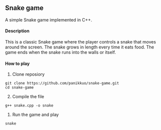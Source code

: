 ## Snake game

A simple Snake game implemented in C++.

#### Description

This is a classic Snake game where the player controls a snake that moves around the screen. The snake grows in length every time it eats food. The game ends when the snake runs into the walls or itself.

#### How to play

1. Clone reposiory
```
git clone https://github.com/panikkuo/snake-game.git
cd snake-game
```

2. Compile the file
```
g++ snake.cpp -o snake
```

1. Run the game and play
```
snake
```
